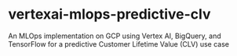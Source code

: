 # vertexai-mlops-predictive-clv
An MLOps implementation on GCP using Vertex AI, BigQuery, and TensorFlow for a predictive Customer Lifetime Value (CLV) use case
